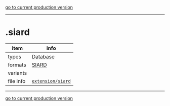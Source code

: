 [go to current production version]({{preferredFormats}})

---



# .siard

item | info
--- | ---
types | [Database](../dataTypes/database.md)
formats | [SIARD](../fileFormats/siard.md)
variants | 
file info | [`extension/siard`]({{fileinfo}}/siard)




---

[go to current production version]({{preferredFormats}})
